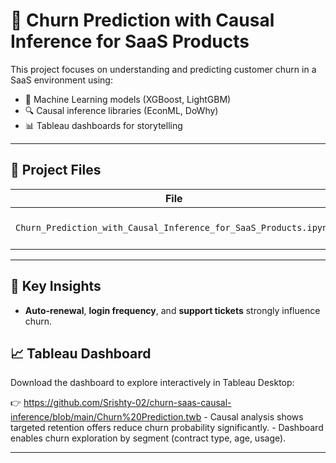 # 🔁 Churn Prediction with Causal Inference for SaaS Products

This project focuses on understanding and predicting customer churn in a SaaS environment using:

- 🧠 Machine Learning models (XGBoost, LightGBM)
- 🔍 Causal inference libraries (EconML, DoWhy)
- 📊 Tableau dashboards for storytelling

---

## 📁 Project Files

| File | Description |
|------|-------------|
| `Churn_Prediction_with_Causal_Inference_for_SaaS_Products.ipynb` | Main Python notebook |


---

## 📌 Key Insights

- **Auto-renewal**, **login frequency**, and **support tickets** strongly influence churn.


## 📈 Tableau Dashboard

Download the dashboard to explore interactively in Tableau Desktop:

👉 https://github.com/Srishty-02/churn-saas-causal-inference/blob/main/Churn%20Prediction.twb
    - Causal analysis shows targeted retention offers reduce churn probability significantly.
    - Dashboard enables churn exploration by segment (contract type, age, usage).

---


